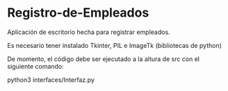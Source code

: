 # Registro-de-Empleados

Aplicación de escritorio hecha para registrar empleados. 

Es necesario tener instalado Tkinter, PIL e ImageTk (bibliotecas de python)

De momento, el código debe ser ejecutado a la altura de src con el siguiente comando:

python3 interfaces/Interfaz.py